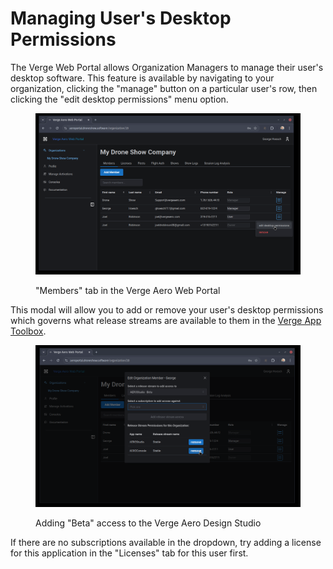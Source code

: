# Managing User's Desktop Permissions

The Verge Web Portal allows Organization Managers to manage their user's desktop software. This feature is available by navigating to your organization, clicking the "manage" button on a particular user's row, then clicking the "edit desktop permissions" menu option.

<figure><img src="../../.gitbook/assets/image (15).png" alt=""><figcaption><p>"Members" tab in the Verge Aero Web Portal</p></figcaption></figure>

This modal will allow you to add or remove your user's desktop permissions which governs what release streams are available to them in the [Verge App Toolbox](../quickstart/).

<figure><img src="../../.gitbook/assets/image (2) (1) (1) (1).png" alt=""><figcaption><p>Adding "Beta" access to the Verge Aero Design Studio</p></figcaption></figure>

If there are no subscriptions available in the dropdown, try adding a license for this application in the "Licenses" tab for this user first.
